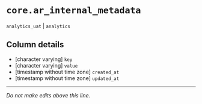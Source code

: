# `core.ar_internal_metadata`
`analytics_uat` | `analytics`

## Column details
* [character varying] `key`
* [character varying] `value`
* [timestamp without time zone] `created_at`
* [timestamp without time zone] `updated_at`

-------------------------------------------------------------------------------
*Do not make edits above this line.*
